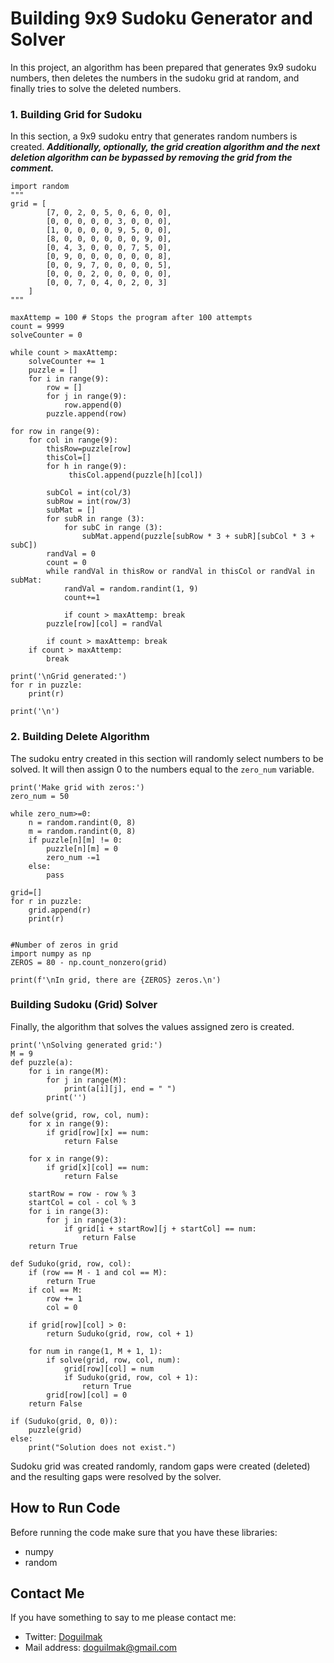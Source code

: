 
# Building 9x9 Sudoku Generator and Solver

In this project, an algorithm has been prepared that generates 9x9 sudoku numbers, then deletes the numbers in the sudoku grid at random, and finally tries to solve the deleted numbers.

### 1. Building Grid for Sudoku

In this section, a 9x9 sudoku entry that generates random numbers is created. ***Additionally, optionally, the grid creation algorithm and the next deletion algorithm can be bypassed by removing the grid from the comment.***

	import random 
	"""
	grid = [
	        [7, 0, 2, 0, 5, 0, 6, 0, 0],
	        [0, 0, 0, 0, 0, 3, 0, 0, 0],
	        [1, 0, 0, 0, 0, 9, 5, 0, 0],
	        [8, 0, 0, 0, 0, 0, 0, 9, 0],
	        [0, 4, 3, 0, 0, 0, 7, 5, 0],
	        [0, 9, 0, 0, 0, 0, 0, 0, 8],
	        [0, 0, 9, 7, 0, 0, 0, 0, 5],
	        [0, 0, 0, 2, 0, 0, 0, 0, 0],
	        [0, 0, 7, 0, 4, 0, 2, 0, 3]    
	    ]
	"""

	maxAttemp = 100 # Stops the program after 100 attempts
	count = 9999
	solveCounter = 0

	while count > maxAttemp:
	    solveCounter += 1
	    puzzle = []
	    for i in range(9):
	        row = []
	        for j in range(9):
	            row.append(0)
	        puzzle.append(row)

    for row in range(9):
        for col in range(9):
            thisRow=puzzle[row]
            thisCol=[]
            for h in range(9):
                 thisCol.append(puzzle[h][col])

            subCol = int(col/3)
            subRow = int(row/3)
            subMat = []
            for subR in range (3):
                for subC in range (3):
                    subMat.append(puzzle[subRow * 3 + subR][subCol * 3 + subC])
            randVal = 0
            count = 0
            while randVal in thisRow or randVal in thisCol or randVal in subMat:
                randVal = random.randint(1, 9)
                count+=1

                if count > maxAttemp: break 
            puzzle[row][col] = randVal

            if count > maxAttemp: break 
        if count > maxAttemp:
            break

	print('\nGrid generated:')
	for r in puzzle:
	    print(r)

	print('\n')

### 2. Building Delete Algorithm

The sudoku entry created in this section will randomly select numbers to be solved. It will then assign 0 to the numbers equal to the `zero_num` variable.

    print('Make grid with zeros:')
	zero_num = 50

	while zero_num>=0:
	    n = random.randint(0, 8)
	    m = random.randint(0, 8)
	    if puzzle[n][m] != 0:
	        puzzle[n][m] = 0
	        zero_num -=1
	    else:
	        pass
	    
	grid=[]   
	for r in puzzle:
	    grid.append(r)
	    print(r)
	    

	#Number of zeros in grid
	import numpy as np
	ZEROS = 80 - np.count_nonzero(grid)

	print(f'\nIn grid, there are {ZEROS} zeros.\n')

### Building Sudoku (Grid) Solver

Finally, the algorithm that solves the values ​​assigned zero is created.

	print('\nSolving generated grid:')
	M = 9
	def puzzle(a):
	    for i in range(M):
	        for j in range(M):
	            print(a[i][j], end = " ")
	        print('')
	        
	def solve(grid, row, col, num):
	    for x in range(9):
	        if grid[row][x] == num:
	            return False
	             
	    for x in range(9):
	        if grid[x][col] == num:
	            return False 
	 
	    startRow = row - row % 3
	    startCol = col - col % 3
	    for i in range(3):
	        for j in range(3):
	            if grid[i + startRow][j + startCol] == num:
	                return False
	    return True
	 
	def Suduko(grid, row, col):    
	    if (row == M - 1 and col == M):
	        return True
	    if col == M:
	        row += 1
	        col = 0
	        
	    if grid[row][col] > 0:
	        return Suduko(grid, row, col + 1)
	    
	    for num in range(1, M + 1, 1):     
	        if solve(grid, row, col, num):         
	            grid[row][col] = num
	            if Suduko(grid, row, col + 1):
	                return True
	        grid[row][col] = 0
	    return False

	if (Suduko(grid, 0, 0)):
	    puzzle(grid)
	else:
	    print("Solution does not exist.")

Sudoku grid was created randomly, random gaps were created (deleted) and the resulting gaps were resolved by the solver.

## How to Run Code

Before running the code make sure that you have these libraries:

 - numpy 
 - random
    
## Contact Me

If you have something to say to me please contact me: 

 - Twitter: [Doguilmak](https://twitter.com/Doguilmak) 
 - Mail address: doguilmak@gmail.com
 